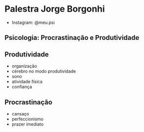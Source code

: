 # Palestra Jorge Borgonhi
- Instagram: @meu.psi

## Psicologia: Procrastinação e Produtividade

## Produtividade
- organização
- cérebro no modo produtividade
- sono
- atividade física
- confiança

## Procrastinação
- cansaço
- perfeccionismo
- prazer imediato


